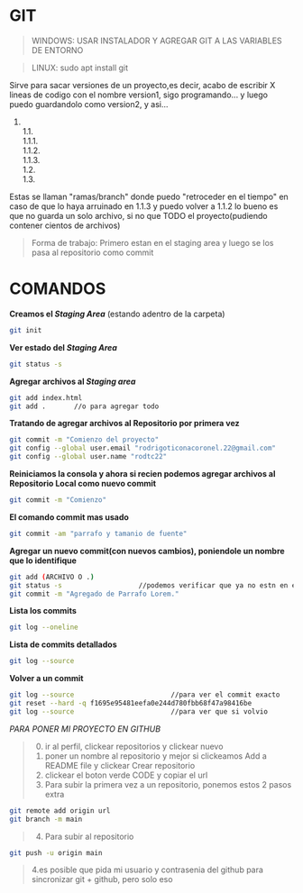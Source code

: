 # GIT

>WINDOWS: USAR INSTALADOR Y AGREGAR GIT A LAS VARIABLES DE ENTORNO

>LINUX: sudo apt install git

Sirve para sacar versiones de un proyecto,es decir,
acabo de escribir X lineas de codigo con el nombre version1, sigo programando...
y luego puedo guardandolo como version2, y asi...

1. \
	1.1. \
		1.1.1. \
		1.1.2. \
		1.1.3. \
	1.2. \
	1.3. 

Estas se llaman "ramas/branch" donde puedo "retroceder en el tiempo" en caso de que lo haya arruinado en 1.1.3 y puedo volver a 1.1.2
lo bueno es que no guarda un solo archivo, si no que TODO el proyecto(pudiendo contener cientos de archivos)

> Forma de trabajo: Primero estan en el staging area y luego se los pasa al repositorio como commit

# COMANDOS
**Creamos el _Staging Area_** (estando adentro de la carpeta)
``` sh
git init
```

**Ver estado del _Staging Area_**
``` sh
git status -s
```

**Agregar archivos al _Staging area_**
	
``` sh
git add index.html
git add .		//o para agregar todo
```

**Tratando de agregar archivos al Repositorio por primera vez**
``` sh
git commit -m "Comienzo del proyecto"
git config --global user.email "rodrigoticonacoronel.22@gmail.com"
git config --global user.name "rodtc22"
```

**Reiniciamos la consola y ahora si recien podemos agregar archivos al Repositorio Local como nuevo commit**
``` sh
git commit -m "Comienzo"
```

**El comando commit mas usado**
``` sh
git commit -am "parrafo y tamanio de fuente"
```

**Agregar un nuevo commit(con nuevos cambios), poniendole un nombre que lo identifique**
``` sh
git add (ARCHIVO O .)
git status -s					//podemos verificar que ya no estn en el staging area
git commit -m "Agregado de Parrafo Lorem."
```

**Lista los commits**
``` sh
git log --oneline
```
	
**Lista de commits detallados**
``` sh
git log --source
```

**Volver a un commit**
``` sh
git log --source						//para ver el commit exacto
git reset --hard -q f1695e95481eefa0e244d780fbb68f47a98416be
git log --source						//para ver que si volvio
```


_PARA PONER MI PROYECTO EN GITHUB_
> 0. ir al perfil, clickear repositorios y clickear nuevo 
> 1. poner un nombre al repositorio y mejor si clickeamos Add a README file y clickear Crear repositorio
> 2. clickear el boton verde CODE y copiar el url
> 3. Para subir la primera vez a un repositorio, ponemos estos 2 pasos extra

``` sh
git remote add origin url
git branch -m main
```
> 4. Para subir al repositorio
``` sh
git push -u origin main
```
> 4.es posible que pida mi usuario y contrasenia del github para sincronizar git + github, pero solo eso
